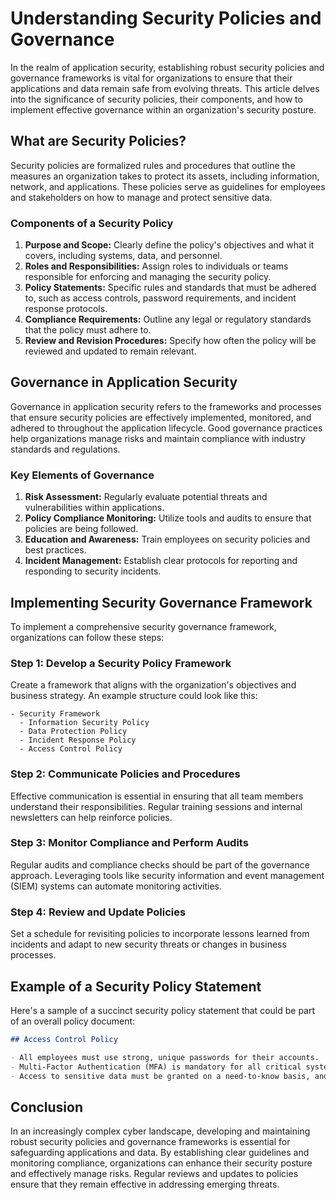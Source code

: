 # Understanding Security Policies and Governance

In the realm of application security, establishing robust security policies and governance frameworks is vital for organizations to ensure that their applications and data remain safe from evolving threats. This article delves into the significance of security policies, their components, and how to implement effective governance within an organization's security posture.

## What are Security Policies?
Security policies are formalized rules and procedures that outline the measures an organization takes to protect its assets, including information, network, and applications. These policies serve as guidelines for employees and stakeholders on how to manage and protect sensitive data.

### Components of a Security Policy
1. **Purpose and Scope:** Clearly define the policy's objectives and what it covers, including systems, data, and personnel.
2. **Roles and Responsibilities:** Assign roles to individuals or teams responsible for enforcing and managing the security policy.
3. **Policy Statements:** Specific rules and standards that must be adhered to, such as access controls, password requirements, and incident response protocols.
4. **Compliance Requirements:** Outline any legal or regulatory standards that the policy must adhere to.
5. **Review and Revision Procedures:** Specify how often the policy will be reviewed and updated to remain relevant.

## Governance in Application Security
Governance in application security refers to the frameworks and processes that ensure security policies are effectively implemented, monitored, and adhered to throughout the application lifecycle. Good governance practices help organizations manage risks and maintain compliance with industry standards and regulations.

### Key Elements of Governance
1. **Risk Assessment:** Regularly evaluate potential threats and vulnerabilities within applications.
2. **Policy Compliance Monitoring:** Utilize tools and audits to ensure that policies are being followed.
3. **Education and Awareness:** Train employees on security policies and best practices.
4. **Incident Management:** Establish clear protocols for reporting and responding to security incidents.

## Implementing Security Governance Framework
To implement a comprehensive security governance framework, organizations can follow these steps:

### Step 1: Develop a Security Policy Framework
Create a framework that aligns with the organization's objectives and business strategy. An example structure could look like this:

```plaintext
- Security Framework
  - Information Security Policy
  - Data Protection Policy
  - Incident Response Policy
  - Access Control Policy
```

### Step 2: Communicate Policies and Procedures
Effective communication is essential in ensuring that all team members understand their responsibilities. Regular training sessions and internal newsletters can help reinforce policies.

### Step 3: Monitor Compliance and Perform Audits
Regular audits and compliance checks should be part of the governance approach. Leveraging tools like security information and event management (SIEM) systems can automate monitoring activities.

### Step 4: Review and Update Policies
Set a schedule for revisiting policies to incorporate lessons learned from incidents and adapt to new security threats or changes in business processes.

## Example of a Security Policy Statement
Here's a sample of a succinct security policy statement that could be part of an overall policy document:

```markdown
## Access Control Policy

- All employees must use strong, unique passwords for their accounts. 
- Multi-Factor Authentication (MFA) is mandatory for all critical systems.
- Access to sensitive data must be granted on a need-to-know basis, and all access must be logged for auditing purposes.
```

## Conclusion
In an increasingly complex cyber landscape, developing and maintaining robust security policies and governance frameworks is essential for safeguarding applications and data. By establishing clear guidelines and monitoring compliance, organizations can enhance their security posture and effectively manage risks. Regular reviews and updates to policies ensure that they remain effective in addressing emerging threats.
